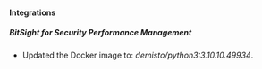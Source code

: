 #### Integrations
##### BitSight for Security Performance Management
- Updated the Docker image to: *demisto/python3:3.10.10.49934*.
